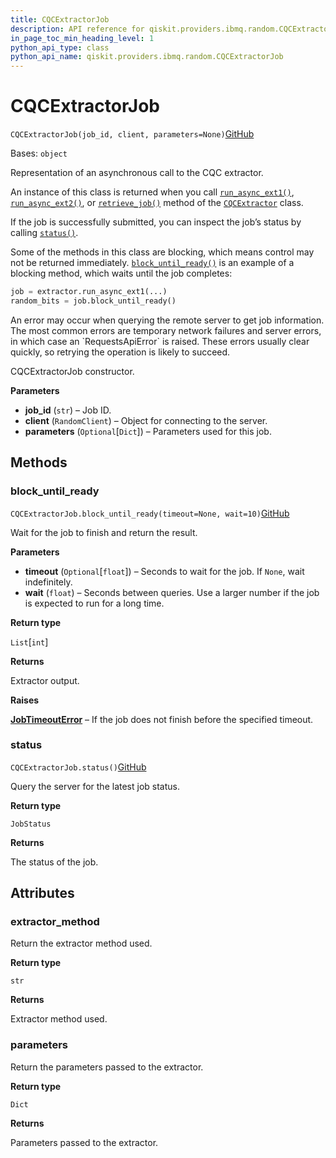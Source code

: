 ```yaml
---
title: CQCExtractorJob
description: API reference for qiskit.providers.ibmq.random.CQCExtractorJob
in_page_toc_min_heading_level: 1
python_api_type: class
python_api_name: qiskit.providers.ibmq.random.CQCExtractorJob
---
```


# CQCExtractorJob

<span id="qiskit.providers.ibmq.random.CQCExtractorJob" />

`CQCExtractorJob(job_id, client, parameters=None)`[GitHub](https://github.com/qiskit/qiskit-ibmq-provider/tree/stable/0.18/qiskit/providers/ibmq/random/cqcextractorjob.py "view source code")

Bases: `object`

Representation of an asynchronous call to the CQC extractor.

An instance of this class is returned when you call [`run_async_ext1()`](qiskit.providers.ibmq.random.CQCExtractor#run_async_ext1 "qiskit.providers.ibmq.random.CQCExtractor.run_async_ext1"), [`run_async_ext2()`](qiskit.providers.ibmq.random.CQCExtractor#run_async_ext2 "qiskit.providers.ibmq.random.CQCExtractor.run_async_ext2"), or [`retrieve_job()`](qiskit.providers.ibmq.random.CQCExtractor#retrieve_job "qiskit.providers.ibmq.random.CQCExtractor.retrieve_job") method of the [`CQCExtractor`](qiskit.providers.ibmq.random.CQCExtractor "qiskit.providers.ibmq.random.CQCExtractor") class.

If the job is successfully submitted, you can inspect the job’s status by calling [`status()`](qiskit.providers.ibmq.random.CQCExtractorJob#status "qiskit.providers.ibmq.random.CQCExtractorJob.status").

Some of the methods in this class are blocking, which means control may not be returned immediately. [`block_until_ready()`](qiskit.providers.ibmq.random.CQCExtractorJob#block_until_ready "qiskit.providers.ibmq.random.CQCExtractorJob.block_until_ready") is an example of a blocking method, which waits until the job completes:

```python
job = extractor.run_async_ext1(...)
random_bits = job.block_until_ready()
```

<Admonition title="Note" type="note">
  An error may occur when querying the remote server to get job information. The most common errors are temporary network failures and server errors, in which case an `RequestsApiError` is raised. These errors usually clear quickly, so retrying the operation is likely to succeed.
</Admonition>

CQCExtractorJob constructor.

**Parameters**

*   **job\_id** (`str`) – Job ID.
*   **client** (`RandomClient`) – Object for connecting to the server.
*   **parameters** (`Optional`\[`Dict`]) – Parameters used for this job.

## Methods

### block\_until\_ready

<span id="qiskit.providers.ibmq.random.CQCExtractorJob.block_until_ready" />

`CQCExtractorJob.block_until_ready(timeout=None, wait=10)`[GitHub](https://github.com/qiskit/qiskit-ibmq-provider/tree/stable/0.18/qiskit/providers/ibmq/random/cqcextractorjob.py "view source code")

Wait for the job to finish and return the result.

**Parameters**

*   **timeout** (`Optional`\[`float`]) – Seconds to wait for the job. If `None`, wait indefinitely.
*   **wait** (`float`) – Seconds between queries. Use a larger number if the job is expected to run for a long time.

**Return type**

`List`\[`int`]

**Returns**

Extractor output.

**Raises**

[**JobTimeoutError**](qiskit.providers.JobTimeoutError "qiskit.providers.JobTimeoutError") – If the job does not finish before the specified timeout.

### status

<span id="qiskit.providers.ibmq.random.CQCExtractorJob.status" />

`CQCExtractorJob.status()`[GitHub](https://github.com/qiskit/qiskit-ibmq-provider/tree/stable/0.18/qiskit/providers/ibmq/random/cqcextractorjob.py "view source code")

Query the server for the latest job status.

**Return type**

`JobStatus`

**Returns**

The status of the job.

## Attributes

<span id="qiskit.providers.ibmq.random.CQCExtractorJob.extractor_method" />

### extractor\_method

Return the extractor method used.

**Return type**

`str`

**Returns**

Extractor method used.

<span id="qiskit.providers.ibmq.random.CQCExtractorJob.parameters" />

### parameters

Return the parameters passed to the extractor.

**Return type**

`Dict`

**Returns**

Parameters passed to the extractor.

